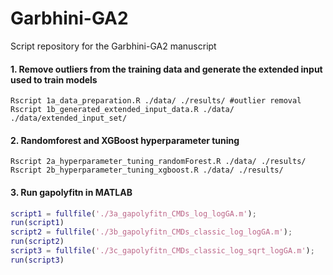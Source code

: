 # Garbhini-GA2
Script repository for the Garbhini-GA2 manuscript

#### 1. Remove outliers from the training data and generate the extended input used to train models 
```{r, engine = 'bash', eval = FALSE}
Rscript 1a_data_preparation.R ./data/ ./results/ #outlier removal
Rscript 1b_generated_extended_input_data.R ./data/ ./data/extended_input_set/
```
#### 2. Randomforest and XGBoost hyperparameter tuning
```{r, engine = 'bash', eval = FALSE}
Rscript 2a_hyperparameter_tuning_randomForest.R ./data/ ./results/
Rscript 2b_hyperparameter_tuning_xgboost.R ./data/ ./results/
```
#### 3. Run gapolyfitn in MATLAB
```Matlab
script1 = fullfile('./3a_gapolyfitn_CMDs_log_logGA.m');
run(script1)
script2 = fullfile('./3b_gapolyfitn_CMDs_classic_log_logGA.m');
run(script2)
script3 = fullfile('./3c_gapolyfitn_CMDs_classic_log_sqrt_logGA.m');
run(script3)
```

